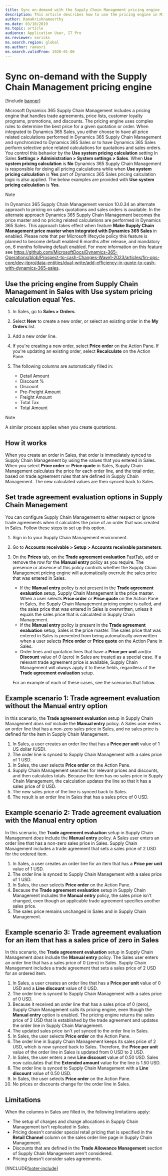 ```yaml
---
title: Sync on-demand with the Supply Chain Management pricing engine
description: This article describes how to use the pricing engine in Microsoft Dynamics 365 Supply Chain Management from Microsoft Dynamics 365 Sales.
author: RamaKrishnamoorthy
ms.date: 03/10/2019
ms.topic: article
audience: Application User, IT Pro
ms.reviewer: sericks
ms.search.region: global
ms.author: ramasri
ms.search.validFrom: 2020-01-06
---
```


# Sync on-demand with the Supply Chain Management pricing engine

[!include [banner](../../includes/banner.md)]

Microsoft Dynamics 365 Supply Chain Management includes a pricing engine that handles trade agreements, price lists, customer loyalty programs, promotions, and discounts. The pricing engine uses complex rules to determine the best price for a given quotation or order. When integrated to Dynamics 365 Sales, you either choose to have all price related calculations performed in Dynamics 365 Supply Chain Management and synchronized to Dynamics 365 Sales or to have Dynamics 365 Sales perform selective price related calculations for quotations and sales orders. You control this behavior by the **Use system pricing calculation** setting In Sales **Settings \> Administration \> System settings \> Sales**. When **Use system pricing calculation** is **No** Dynamics 365 Supply Chain Management is responsible for doing all pricing calculations while when **Use system pricing calculation** is **Yes** part of Dynamics 365 Sales pricing calculation logic is also applied. The below examples are provided with **Use system pricing calculation** is **Yes**. 

> [!NOTE]
> In Dynamics 365 Supply Chain Management version 10.0.34 an alternate approach to pricing on sales quotations and sales orders is available. In the alternate approach  Dynamics 365 Supply Chain Management becomes the price master and no pricing related calculations are performed in Dynamics 365 Sales. This approach takes effect when feature **Make Supply Chain Management price master when integrated with Dynamics 365 Sales** in enabled. Please note that per Microsoft lifecycle policy this feature is planned to become default enabled 6 months after release, and mandatory on, 6 months following default enabled. For more information on this feature see https://github.com/MicrosoftDocs/Dynamics-365-Operations/blob/Prospect-to-cash-Changes-Wave1-2023/articles/fin-ops-core/dev-itpro/data-entities/dual-write/add-efficiency-in-quote-to-cash-with-dynamics-365-sales. 

## Use the pricing engine from Supply Chain Management in Sales with **Use system pricing calculation** equal **Yes**. 

1. In Sales, go to **Sales \> Orders**.
1. Select **New** to create a new order, or select an existing order in the **My Orders** list.
1. Add a new order line.
1. If you're creating a new order, select **Price order** on the Action Pane. If you're updating an existing order, select **Recalculate** on the Action Pane.
1. The following columns are automatically filled in:

    - Detail Amount
    - Discount %
    - Discount
    - Pre-Freight Amount
    - Freight Amount
    - Total Tax
    - Total Amount

> [!NOTE]
> A similar process applies when you create quotations.

## How it works

When you create an order in Sales, that order is immediately synced to Supply Chain Management by using the values that you entered in Sales. When you select **Price order** or **Price quote** in Sales, Supply Chain Management calculates the price for each order line, and the total order, based on trade agreement rules that are defined in Supply Chain Management. The new calculated values are then synced back to Sales.

## Set trade agreement evaluation options in Supply Chain Management

You can configure Supply Chain Management to either respect or ignore trade agreements when it calculates the price of an order that was created in Sales. Follow these steps to set up this option.

1. Sign in to your Supply Chain Management environment.
1. Go to **Accounts receivable \> Setup \> Accounts receivable parameters**.
1. On the **Prices** tab, on the **Trade agreement evaluation** FastTab, add or remove the row for the **Manual entry** policy as you require. The presence or absence of this policy controls whether the Supply Chain Management pricing engine will automatically overrule the sales price that was entered in Sales.

    - If the **Manual entry** policy *is not* present in the **Trade agreement evaluation** setup, Supply Chain Management is the price master. When a user selects **Price order** or **Price quote** on the Action Pane in Sales, the Supply Chain Management pricing engine is called, and the sales price that was entered in Sales is overwritten, unless it equals the sales price that is calculated in Supply Chain Management.
    - If the **Manual entry** policy *is* present in the **Trade agreement evaluation** setup, Sales is the price master. The sales price that was entered in Sales is prevented from being automatically overwritten when a user selects **Price order** or **Price quote** on the Action Pane in Sales.
    - Order lines and quotation lines that have a **Price per unit** and/or **Discount** value of *0* (zero) in Sales are treated as a special case. If a relevant trade agreement price is available, Supply Chain Management will *always* apply it to these fields, regardless of the **Trade agreement evaluation** setup.

    For an example of each of these cases, see the scenarios that follow.

## Example scenario 1: Trade agreement evaluation without the Manual entry option

In this scenario, the **Trade agreement evaluation** setup in Supply Chain Management *does not* include the **Manual entry** policy. A Sales user enters an order line that has a non-zero sales price in Sales, and no sales price is defined for the item in Supply Chain Management.

1. In Sales, a user creates an order line that has a **Price per unit** value of 1 US dollar (USD).
1. The order line is synced to Supply Chain Management with a sales price of 1 USD.
1. In Sales, the user selects **Price order** on the Action Pane.
1. Supply Chain Management searches for relevant prices and discounts, and then calculates totals. Because the item has no sales price in Supply Chain Management, the calculation updates the line so that it has a sales price of 0 USD.
1. The new sales price of the line is synced back to Sales.
1. The result is an order line in Sales that has a sales price of 0 USD.

## Example scenario 2: Trade agreement evaluation with the Manual entry option

In this scenario, the **Trade agreement evaluation** setup in Supply Chain Management *does* include the **Manual entry** policy. A Sales user enters an order line that has a non-zero sales price in Sales. Supply Chain Management includes a trade agreement that sets a sales price of 2 USD for the ordered item.

1. In Sales, a user creates an order line for an item that has a **Price per unit** value of 1 USD.
1. The order line is synced to Supply Chain Management with a sales price of 1 USD.
1. In Sales, the user selects **Price order** on the Action Pane.
1. Because the **Trade agreement evaluation** setup in Supply Chain Management includes the **Manual entry** policy, the sales price isn't changed, even though an applicable trade agreement specifies another sales price.
1. The sales price remains unchanged in Sales and in Supply Chain Management.

## Example scenario 3: Trade agreement evaluation for an item that has a sales price of zero in Sales

In this scenario, the **Trade agreement evaluation** setup in Supply Chain Management *does* include the **Manual entry** policy. The Sales user enters an order line that has a sales price of 0 (zero) in Sales. Supply Chain Management includes a trade agreement that sets a sales price of 2 USD for an ordered item.

1. In Sales, a user creates an order line that has a **Price per unit** value of 0 USD and a **Line discount** value of 0 USD.
1. The order line is synced to Supply Chain Management with a sales price of 0 USD.
1. Because it received an order line that has a sales price of 0 (zero), Supply Chain Management calls its pricing engine, even though the **Manual entry** option is enabled. The pricing engine returns the sales price of 2 USD that is established by the trade agreement and updates the order line in Supply Chain Management.
1. The updated sales price isn't yet synced to the order line in Sales.
1. In Sales, the user selects **Price order** on the Action Pane.
1. The order line in Supply Chain Management keeps its sales price of 2 USD, which is now synced back to Sales. Therefore, the **Price per unit** value of the order line in Sales is updated from 0 USD to 2 USD.
1. In Sales, the user enters a new **Line discount** value of 0.50 USD. Sales now calculates that the **Extended amount** value for the line is 1.50 USD.
1. The order line is synced to Supply Chain Management with a **Line discount** value of 0.50 USD.
1. In Sales, the user selects **Price order** on the Action Pane.
1. No prices or discounts change for the order line in Sales.

## Limitations

When the columns in Sales are filled in, the following limitations apply:

- The setup of charges and charge allocations in Supply Chain Management isn't replicated in Sales.
- Pricing doesn't consider special retail pricing that is specified in the **Retail Channel** column on the sales order line page in Supply Chain Management.
- Discounts that are defined in the **Trade Allowance Management** section of Supply Chain Management aren't considered.
- Pricing doesn't consider sales agreements.

[!INCLUDE[footer-include](../../../../includes/footer-banner.md)]
